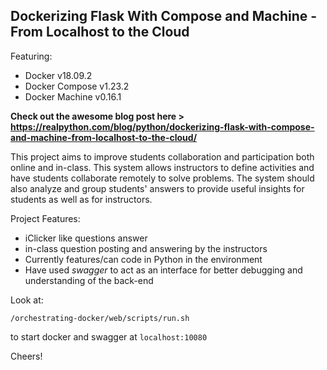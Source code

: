 ## Dockerizing Flask With Compose and Machine - From Localhost to the Cloud

Featuring:

- Docker v18.09.2
- Docker Compose v1.23.2
- Docker Machine v0.16.1

**Check out the awesome blog post here > https://realpython.com/blog/python/dockerizing-flask-with-compose-and-machine-from-localhost-to-the-cloud/**

This project aims to improve students collaboration and participation both online and in-class. This system allows instructors to define activities and have students collaborate remotely to solve problems. The system should also analyze and group students' answers to provide useful insights for students as well as for instructors. 

Project Features:
* iClicker like questions answer
* in-class question posting and answering by the instructors
* Currently features/can code in Python in the environment
* Have used *swagger* to act as an interface for better debugging and understanding of the back-end

Look at:
```
/orchestrating-docker/web/scripts/run.sh
```
to start docker and swagger at ``` localhost:10080 ```

Cheers!
